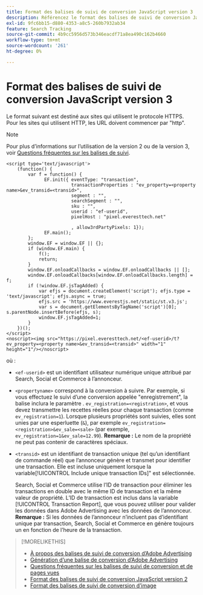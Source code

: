 ```yaml
---
title: Format des balises de suivi de conversion JavaScript version 3
description: Référencez le format des balises de suivi de conversion JavaScript version 3.
exl-id: 9fc6bb15-d880-4353-a8c5-260b7932ab34
feature: Search Tracking
source-git-commit: 4b9cc5956d573b346eacdf71a8ea490c162b4660
workflow-type: tm+mt
source-wordcount: '261'
ht-degree: 0%

---
```


# Format des balises de suivi de conversion JavaScript version 3

Le format suivant est destiné aux sites qui utilisent le protocole HTTPS. Pour les sites qui utilisent HTTP, les URL doivent commencer par &quot;http&quot;.

>[!NOTE]
>
>Pour plus d’informations sur l’utilisation de la version 2 ou de la version 3, voir [Questions fréquentes sur les balises de suivi](/help/search-social-commerce/tracking/faqs-conversion-page-view-tracking-tags.md).

```
<script type='text/javascript'>
    (function() {
        var f = function() {
              EF.init({ eventType: "transaction",
                        transactionProperties : "ev_property=<property name>&ev_transid=<transid>",
                        segment : "",
                        searchSegment : "",
                        sku : "",
                        userid : "ef-userid",
                        pixelHost : "pixel.everesttech.net"
                        
                        , allow3rdPartyPixels: 1});
              EF.main();
        };
        window.EF = window.EF || {};
        if (window.EF.main) {
            f();
            return;
        }
        window.EF.onloadCallbacks = window.EF.onloadCallbacks || [];
        window.EF.onloadCallbacks[window.EF.onloadCallbacks.length] = f;
        if (!window.EF.jsTagAdded) {
            var efjs = document.createElement('script'); efjs.type = 'text/javascript'; efjs.async = true;
            efjs.src = 'https://www.everestjs.net/static/st.v3.js';
            var s = document.getElementsByTagName('script')[0]; s.parentNode.insertBefore(efjs, s);
            window.EF.jsTagAdded=1;
        }
    })();
</script>
<noscript><img src="https://pixel.everesttech.net/<ef-userid>/t?ev_property=<property name>&ev_transid=<transid>" width="1" height="1"/></noscript>
```

où :

* `<ef-userid>` est un identifiant utilisateur numérique unique attribué par Search, Social et Commerce à l’annonceur.

* `<propertyname>` correspond à la conversion à suivre. Par exemple, si vous effectuez le suivi d’une conversion appelée &quot;enregistrement&quot;, la balise inclura le paramètre . `ev_registration=<registration>`, et vous devez transmettre les recettes réelles pour chaque transaction (comme `ev_registration=1`). Lorsque plusieurs propriétés sont suivies, elles sont unies par une esperluette (`&`), par exemple `ev_registration=<registration>&ev_sale=<sale>` (par exemple, `ev_registration=1&ev_sale=12.99`). **Remarque :**  Le nom de la propriété ne peut pas contenir de caractères spéciaux.

* `<transid>` est un identifiant de transaction unique (tel qu’un identifiant de commande réel) que l’annonceur génère et transmet pour identifier une transaction. Elle est incluse uniquement lorsque la variable[!UICONTROL Include unique transaction IDs]&quot; est sélectionnée.

  Search, Social et Commerce utilise l’ID de transaction pour éliminer les transactions en double avec le même ID de transaction et la même valeur de propriété. L’ID de transaction est inclus dans la variable [!UICONTROL Transaction Report], que vous pouvez utiliser pour valider les données dans Adobe Advertising avec les données de l’annonceur. **Remarque :** Si les données de l’annonceur n’incluent pas d’identifiant unique par transaction, Search, Social et Commerce en génère toujours un en fonction de l’heure de la transaction.

<!-- add more links -->

>[!MORELIKETHIS]
>
>* [À propos des balises de suivi de conversion d’Adobe Advertising](/help/search-social-commerce/tracking/conversion-tracking-advertising.md)
>* [Génération d’une balise de conversion d’Adobe Advertising](/help/search-social-commerce/tools/conversion-tag-generate.md)
>* [Questions fréquentes sur les balises de suivi de conversion et de pages vues](/help/search-social-commerce/tracking/faqs-conversion-page-view-tracking-tags.md)
>* [Format des balises de suivi de conversion JavaScript version 2](format-conversion-tag-jsv2.md)
>* [Format des balises de suivi de conversion d’image](format-conversion-tag-image.md)
